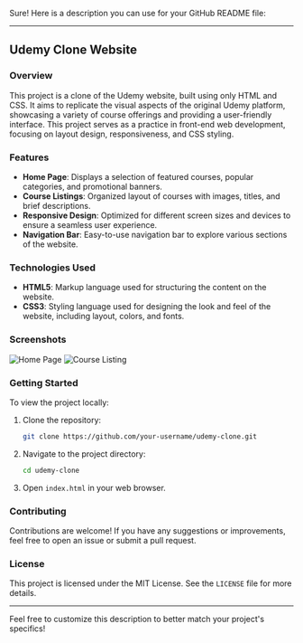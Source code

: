 Sure! Here is a description you can use for your GitHub README file:

---

## Udemy Clone Website

### Overview

This project is a clone of the Udemy website, built using only HTML and CSS. It aims to replicate the visual aspects of the original Udemy platform, showcasing a variety of course offerings and providing a user-friendly interface. This project serves as a practice in front-end web development, focusing on layout design, responsiveness, and CSS styling.

### Features

- **Home Page**: Displays a selection of featured courses, popular categories, and promotional banners.
- **Course Listings**: Organized layout of courses with images, titles, and brief descriptions.
- **Responsive Design**: Optimized for different screen sizes and devices to ensure a seamless user experience.
- **Navigation Bar**: Easy-to-use navigation bar to explore various sections of the website.

### Technologies Used

- **HTML5**: Markup language used for structuring the content on the website.
- **CSS3**: Styling language used for designing the look and feel of the website, including layout, colors, and fonts.

### Screenshots

![Home Page](screenshots/home-page.png)
![Course Listing](screenshots/course-listing.png)

### Getting Started

To view the project locally:

1. Clone the repository:
   ```bash
   git clone https://github.com/your-username/udemy-clone.git
   ```
2. Navigate to the project directory:
   ```bash
   cd udemy-clone
   ```
3. Open `index.html` in your web browser.

### Contributing

Contributions are welcome! If you have any suggestions or improvements, feel free to open an issue or submit a pull request.

### License

This project is licensed under the MIT License. See the `LICENSE` file for more details.

---

Feel free to customize this description to better match your project's specifics!
